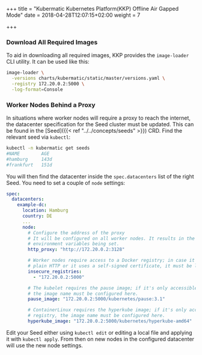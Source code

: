 +++
title = "Kubermatic Kubernetes Platform(KKP) Offline Air Gapped Mode"
date = 2018-04-28T12:07:15+02:00
weight = 7

+++

### Download All Required Images

To aid in downloading all required images, KKP provides the `image-loader` CLI utility. It can be used like
this:

```bash
image-loader \
  -versions charts/kubermatic/static/master/versions.yaml \
  -registry 172.20.0.2:5000 \
  -log-format=Console
```

### Worker Nodes Behind a Proxy

In situations where worker nodes will require a proxy to reach the internet, the datacenter specification for the
Seed cluster must be updated. This can be found in the [Seed]({{< ref "../../concepts/seeds" >}}) CRD. Find the
relevant seed via `kubectl`:

```bash
kubectl -n kubermatic get seeds
#NAME        AGE
#hamburg     143d
#frankfurt   151d
```

You will then find the datacenter inside the `spec.datacenters` list of the right Seed. You need to set a couple
of `node` settings:

```yaml
spec:
  datacenters:
    example-dc:
      location: Hamburg
      country: DE
      ...
      node:
        # Configure the address of the proxy
        # It will be configured on all worker nodes. It results in the HTTP_PROXY & HTTPS_PROXY
        # environment variables being set.
        http_proxy: "http://172.20.0.2:3128"

        # Worker nodes require access to a Docker registry; in case it is only accessible using
        # plain HTTP or it uses a self-signed certificate, it must be listed here.
        insecure_registries:
          - "172.20.0.2:5000"

        # The kubelet requires the pause image; if it's only accessible using a private registry,
        # the image name must be configured here.
        pause_image: "172.20.0.2:5000/kubernetes/pause:3.1"

        # ContainerLinux requires the hyperkube image; if it's only accessible using a private
        # registry, the image name must be configured here.
        hyperkube_image: "172.20.0.2:5000/kubernetes/hyperkube-amd64"
```

Edit your Seed either using `kubectl edit` or editing a local file and applying it with `kubectl apply`. From then
on new nodes in the configured datacenter will use the new node settings.
